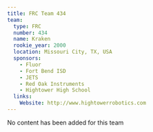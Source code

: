 ```yaml
---
title: FRC Team 434
team:
  type: FRC
  number: 434
  name: Kraken
  rookie_year: 2000
  location: Missouri City, TX, USA
  sponsors:
    - Fluor
    - Fort Bend ISD
    - JETS
    - Red Oak Instruments
    - Hightower High School
  links:
    Website: http://www.hightowerrobotics.com
---
```

No content has been added for this team